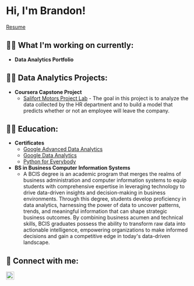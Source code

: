 <h1>Hi, I'm Brandon! </h1>

[Resume](https://github.com/BrandonEmery77/Brandonemery77.github.io/blob/main/Emery%2C%20Resume.pdf)

<h2>👨‍💻 What I'm working on currently:</h2>

- <b>Data Analytics Portfolio</b>

<h2>👨‍💻 Data Analytics Projects:</h2>

- <b>Coursera Capstone Project</b>
  - [Salifort Motors Project Lab](https://github.com/BrandonEmery77/Salifort-Motors-Project-Lab/blob/main/Activity_%20Course%207%20Salifort%20Motors%20project%20lab.ipynb) - The goal in this project is to analyze the data collected by the HR department and to build a model that predicts whether or not an employee will leave the company.

<h2>👨‍💻 Education:</h2>

- <b>Certificates</b>
  - [Google Advanced Data Analytics](https://www.credly.com/badges/b6af02df-ab76-4d0b-9791-254bc51c3088/linked_in_profile)
  - [Google Data Analytics](https://www.credly.com/badges/c3e0c52a-e294-47b0-ba9a-0fc474d71755)
  - [Python for Everybody](https://www.coursera.org/account/accomplishments/specialization/FCLJTEACVLNE)
- <b>BS in Business Computer Information Systems</b>
  - A BCIS degree is an academic program that merges the realms of business administration and computer information systems to equip students with comprehensive expertise in leveraging technology to drive data-driven insights and decision-making in business environments. Through this degree, students develop proficiency in data analytics, harnessing the power of data to uncover patterns, trends, and meaningful information that can shape strategic business outcomes. By combining business acumen and technical skills, BCIS graduates possess the ability to transform raw data into actionable intelligence, empowering organizations to make informed decisions and gain a competitive edge in today's data-driven landscape.

 



<h2> 🤳 Connect with me:</h2>

[<img align="left" alt="brandonemery77 | LinkedIn" width="22px" src="https://cdn.jsdelivr.net/npm/simple-icons@v3/icons/linkedin.svg" />][linkedin]


[linkedin]: https://linkedin.com/in/brandonemery77
